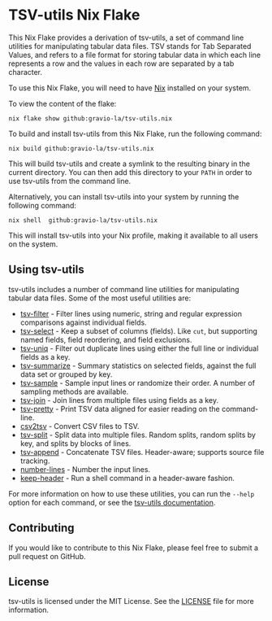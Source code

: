 TSV-utils Nix Flake
===================

This Nix Flake provides a derivation of tsv-utils, a set of command line utilities for manipulating tabular data files. TSV stands for Tab Separated Values, and refers to a file format for storing tabular data in which each line represents a row and the values in each row are separated by a tab character.

To use this Nix Flake, you will need to have [Nix](https://nixos.org/nix/) installed on your system.

To view the content of the flake:

`nix flake show github:gravio-la/tsv-utils.nix`

To build and install tsv-utils from this Nix Flake, run the following command:


`nix build github:gravio-la/tsv-utils.nix`

This will build tsv-utils and create a symlink to the resulting binary in the current directory. You can then add this directory to your `PATH` in order to use tsv-utils from the command line.

Alternatively, you can install tsv-utils into your system by running the following command:


`nix shell  github:gravio-la/tsv-utils.nix`

This will install tsv-utils into your Nix profile, making it available to all users on the system.

Using tsv-utils
---------------

tsv-utils includes a number of command line utilities for manipulating tabular data files. Some of the most useful utilities are:
-   [tsv-filter](https://github.com/eBay/tsv-utils#tsv-filter) - Filter lines using numeric, string and regular expression comparisons against individual fields.
-   [tsv-select](https://github.com/eBay/tsv-utils#tsv-select) - Keep a subset of columns (fields). Like `cut`, but supporting named fields, field reordering, and field exclusions.
-   [tsv-uniq](https://github.com/eBay/tsv-utils#tsv-uniq) - Filter out duplicate lines using either the full line or individual fields as a key.
-   [tsv-summarize](https://github.com/eBay/tsv-utils#tsv-summarize) - Summary statistics on selected fields, against the full data set or grouped by key.
-   [tsv-sample](https://github.com/eBay/tsv-utils#tsv-sample) - Sample input lines or randomize their order. A number of sampling methods are available.
-   [tsv-join](https://github.com/eBay/tsv-utils#tsv-join) - Join lines from multiple files using fields as a key.
-   [tsv-pretty](https://github.com/eBay/tsv-utils#tsv-pretty) - Print TSV data aligned for easier reading on the command-line.
-   [csv2tsv](https://github.com/eBay/tsv-utils#csv2tsv) - Convert CSV files to TSV.
-   [tsv-split](https://github.com/eBay/tsv-utils#tsv-split) - Split data into multiple files. Random splits, random splits by key, and splits by blocks of lines.
-   [tsv-append](https://github.com/eBay/tsv-utils#tsv-append) - Concatenate TSV files. Header-aware; supports source file tracking.
-   [number-lines](https://github.com/eBay/tsv-utils#number-lines) - Number the input lines.
-   [keep-header](https://github.com/eBay/tsv-utils#keep-header) - Run a shell command in a header-aware fashion.

For more information on how to use these utilities, you can run the `--help` option for each command, or see the [tsv-utils documentation](https://github.com/eBay/tsv-utils#readme).

Contributing
------------

If you would like to contribute to this Nix Flake, please feel free to submit a pull request on GitHub.

License
-------

tsv-utils is licensed under the MIT License. See the [LICENSE](https:///LICENSE) file for more information.
